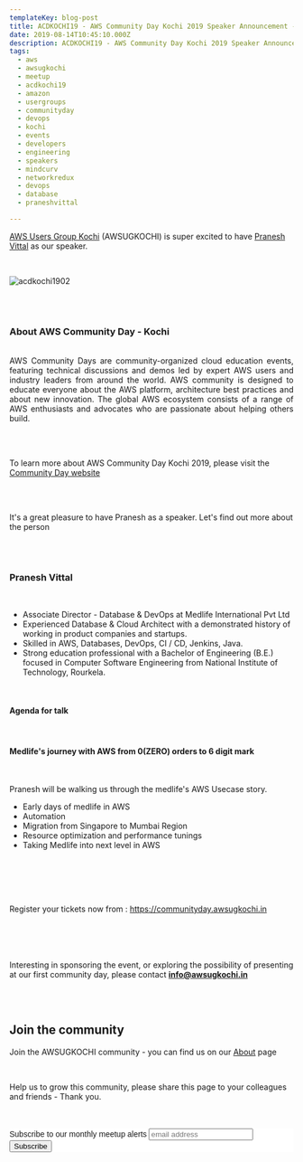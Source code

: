```yaml
---
templateKey: blog-post
title: ACDKOCHI19 - AWS Community Day Kochi 2019 Speaker Announcement - Pranesh Vittal 
date: 2019-08-14T10:45:10.000Z
description: ACDKOCHI19 - AWS Community Day Kochi 2019 Speaker Announcement -  Pranesh Vittal
tags:
  - aws
  - awsugkochi
  - meetup
  - acdkochi19
  - amazon
  - usergroups
  - communityday
  - devops
  - kochi
  - events
  - developers
  - engineering
  - speakers
  - mindcurv
  - networkredux
  - devops
  - database
  - praneshvittal

---
```


[AWS Users Group Kochi](https://awsugkochi.in) (AWSUGKOCHI) is super excited to have [Pranesh Vittal](https://www.linkedin.com/in/praneshvittal/) as our speaker.

<br>

![acdkochi1902](/img/aawsugkochi-acdkochi19-speaker-pranesh.png)


<br> 
<br>

<h3> About AWS Community Day - Kochi </h3>

<br>
<div style="text-align: justify">
AWS Community Days are community-organized cloud education events, featuring technical discussions and demos led by expert AWS users and industry leaders from around the world. AWS community is designed to educate everyone about the AWS platform, architecture best practices and about new innovation. The global AWS ecosystem consists of a range of AWS enthusiasts and advocates who are passionate about helping others build.
</div>

<br> <br> 

To learn more about AWS Community Day Kochi 2019, please visit the [Community Day website](https://communityday.awsugkochi.in)


<br> <br> 

It's a great pleasure to have Pranesh as a speaker. Let's find out more about the person

<br> <br> 

<h3> Pranesh Vittal </h3>

<br>

- Associate Director - Database & DevOps at Medlife International Pvt Ltd
- Experienced Database & Cloud Architect with a demonstrated history of working in product companies and startups. 
- Skilled in AWS, Databases, DevOps, CI / CD, Jenkins, Java. 
- Strong education professional with a Bachelor of Engineering (B.E.) focused in Computer Software Engineering from National Institute of Technology, Rourkela.


<br>

<h4> Agenda for talk </h4>
<br>
<h4> Medlife's journey with AWS from 0(ZERO) orders to 6 digit mark </h4>
<br>

Pranesh will be walking us through the medlife's AWS Usecase story.

- Early days of medlife in AWS
- Automation
- Migration from Singapore to Mumbai Region
- Resource optimization and performance tunings
- Taking Medlife into next level in AWS


<br> <br> <br> <br>

Register your tickets now from : https://communityday.awsugkochi.in

<br> <br> <br> <br>
Interesting in sponsoring the event, or exploring the possibility of presenting at our first community day, please contact **info@awsugkochi.in**


<br> <br>

## Join the community

Join the AWSUGKOCHI community - you can find us on our [About](https://awsugkochi.in/about) page

<br> 

Help us to grow this community, please share this page to your colleagues and friends - Thank you.

<br>
<br>

<!-- Begin Mailchimp Signup Form -->
<link href="//cdn-images.mailchimp.com/embedcode/slim-10_7.css" rel="stylesheet" type="text/css">
<style type="text/css">
	#mc_embed_signup{background:#fff; clear:left; font:14px Helvetica,Arial,sans-serif; }
	/* Add your own Mailchimp form style overrides in your site stylesheet or in this style block.
	   We recommend moving this block and the preceding CSS link to the HEAD of your HTML file. */
</style>
<div id="mc_embed_signup">
<form action="https://awsugkochi.us20.list-manage.com/subscribe/post?u=b4c4469413422365d2a2e5cf6&amp;id=d4837b9a16" method="post" id="mc-embedded-subscribe-form" name="mc-embedded-subscribe-form" class="validate" target="_blank" novalidate>
    <div id="mc_embed_signup_scroll">
	<label for="mce-EMAIL">Subscribe to our monthly meetup alerts</label>
	<input type="email" value="" name="EMAIL" class="email" id="mce-EMAIL" placeholder="email address" required>
    <!-- real people should not fill this in and expect good things - do not remove this or risk form bot signups-->
    <div style="position: absolute; left: -5000px;" aria-hidden="true"><input type="text" name="b_b4c4469413422365d2a2e5cf6_d4837b9a16" tabindex="-1" value=""></div>
    <div class="clear"><input type="submit" value="Subscribe" name="subscribe" id="mc-embedded-subscribe" class="button"></div>
    </div>
</form>
</div>

<!--End mc_embed_signup-->

